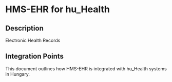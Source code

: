 # HMS-EHR for hu_Health

## Description

Electronic Health Records

## Integration Points

This document outlines how HMS-EHR is integrated with hu_Health systems in Hungary.
